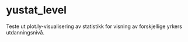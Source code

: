 # yustat_level
Teste ut plot.ly-visualisering av statistikk for visning av forskjellige yrkers utdanningsnivå. 
